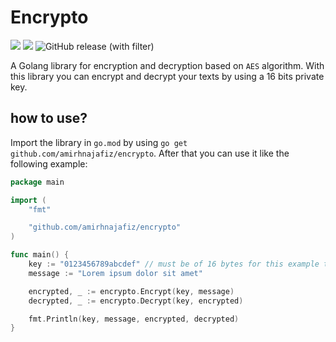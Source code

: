 # Encrypto

![](https://img.shields.io/badge/Language-Golang-blue)
![](https://img.shields.io/badge/Tests-Pass-green)
![GitHub release (with filter)](https://img.shields.io/github/v/release/amirhnajafiz/encrypto)

A Golang library for encryption and decryption based on ```AES``` algorithm.
With this library you can encrypt and decrypt your texts by using a 16 bits private key.

## how to use?

Import the library in ```go.mod``` by using ```go get github.com/amirhnajafiz/encrypto```.
After that you can use it like the following example:

```go
package main

import (
	"fmt"

	"github.com/amirhnajafiz/encrypto"
)

func main() {
	key := "0123456789abcdef" // must be of 16 bytes for this example to work
	message := "Lorem ipsum dolor sit amet"

	encrypted, _ := encrypto.Encrypt(key, message)
	decrypted, _ := encrypto.Decrypt(key, encrypted)

	fmt.Println(key, message, encrypted, decrypted)
}
```
